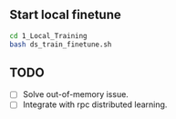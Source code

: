 ## Start local finetune

```bash
cd 1_Local_Training
bash ds_train_finetune.sh
```

## TODO

- [ ] Solve out-of-memory issue.
- [ ] Integrate with rpc distributed learning.
